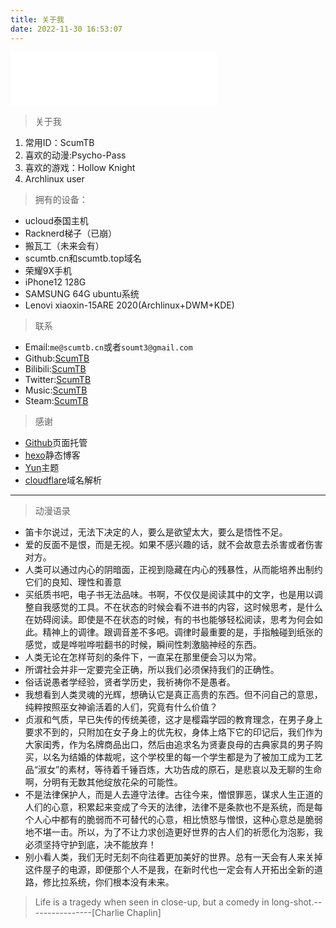 ```yaml
---
title: 关于我
date: 2022-11-30 16:53:07
---
```

<iframe frameborder="no" border="0" marginwidth="0" marginheight="0" width=330 height=86 src="//music.163.com/outchain/player?type=2&id=503297720&auto=1&height=66"></iframe>

> 关于我

1. 常用ID：ScumTB 
2. 喜欢的动漫:Psycho-Pass
3. 喜欢的游戏：Hollow Knight
4. Archlinux user

>  拥有的设备：

* ucloud泰国主机
* Racknerd梯子（已崩）
* 搬瓦工（未来会有）
* scumtb.cn和scumtb.top域名
* 荣耀9X手机
* iPhone12 128G
* SAMSUNG 64G ubuntu系统
* Lenovi xiaoxin-15ARE 2020(Archlinux+DWM+KDE)


> 联系

* Email:`me@scumtb.cn`或者`soumt3@gmail.com`
* Github:[ScumTB](https://github.com/ScumTB)
* Bilibili:[ScumTB](https://space.bilibili.com/639433048)
* Twitter:[ScumTB](https://twitter.com/Scum33299664)
* Music:[ScumTB](https://music.163.com/#/user/home?id=7800557453)
* Steam:[ScumTB](https://steamcommunity.com/id/ScumTB)

> 感谢 

* [Github](https://github.com/)页面托管
* [hexo](https://hexo.io/zh-cn/)静态博客
* [Yun](https://yun.yunyoujun.cn/guide/)主题
* [cloudflare](https://www.cloudflare.com/)域名解析

***
> 动漫语录 

* 笛卡尔说过，无法下决定的人，要么是欲望太大，要么是悟性不足。
* 爱的反面不是恨，而是无视。如果不感兴趣的话，就不会故意去杀害或者伤害对方。
* 人类可以通过内心的阴暗面，正视到隐藏在内心的残暴性，从而能培养出制约它们的良知、理性和善意
* 买纸质书吧，电子书无法品味。书啊，不仅仅是阅读其中的文字，也是用以调整自我感觉的工具。不在状态的时候会看不进书的内容，这时候思考，是什么在妨碍阅读。即使是不在状态的时候，有的书也能够轻松阅读，思考为何会如此。精神上的调律。跟调音差不多吧。调律时最重要的是，手指触碰到纸张的感觉，或是哗啦哗啦翻书的时候，瞬间性刺激脑神经的东西。
* 人类无论在怎样苛刻的条件下，一直呆在那里便会习以为常。
* 所谓社会并非一定要完全正确，所以我们必须保持我们的正确性。
* 俗话说愚者学经验，贤者学历史，我祈祷你不是愚者。
* 我想看到人类灵魂的光辉，想确认它是真正高贵的东西。但不问自己的意思，纯粹按照巫女神谕活着的人们，究竟有什么价值？
* 贞淑和气质，早已失传的传统美德，这才是樱霜学园的教育理念，在男子身上要求不到的，只附加在女子身上的优先权，身体上烙下它的印记后，我们作为大家闺秀，作为名牌商品出口，然后由追求名为贤妻良母的古典家具的男子购买，以名为结婚的体裁呢，这个学校里的每一个学生都是为了被加工成为工艺品“淑女”的素材，等待着千锤百炼，大功告成的原石，是悲哀以及无聊的生命啊，分明有无数其他绽放花朵的可能性。
* 不是法律保护人，而是人去遵守法律。古往今来，憎恨罪恶，谋求人生正道的人们的心意，积累起来变成了今天的法律，法律不是条款也不是系统，而是每个人心中都有的脆弱而不可替代的心意，相比愤怒与憎恨，这种心意总是脆弱地不堪一击。所以，为了不让力求创造更好世界的古人们的祈愿化为泡影，我必须坚持守护到底，决不能放弃！
* 别小看人类，我们无时无刻不向往着更加美好的世界。总有一天会有人来关掉这件屋子的电源，即便那个人不是我，在新时代也一定会有人开拓出全新的道路，修比拉系统，你们根本没有未来。



> Life is a tragedy when seen in close-up, but a comedy in long-shot.----------------[Charlie Chaplin]
